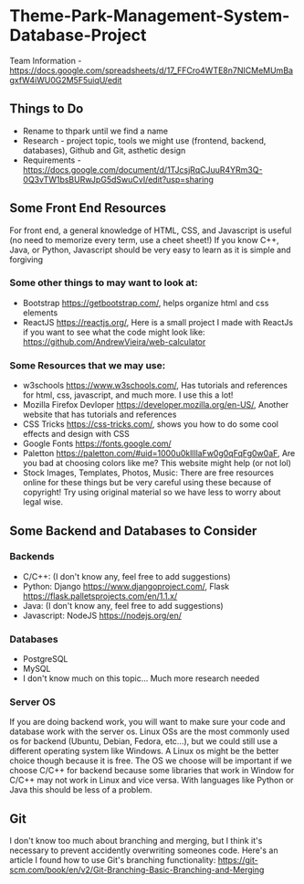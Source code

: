 # Theme-Park-Management-System-Database-Project

Team Information - https://docs.google.com/spreadsheets/d/17_FFCro4WTE8n7NICMeMUmBagxfW4iWU0G2M5F5uiqU/edit

## Things to Do
- Rename to thpark until we find a name
- Research - project topic, tools we might use (frontend, backend, databases), Github and Git, asthetic design
- Requirements - https://docs.google.com/document/d/1TJcsjRqCJuuR4YRm3Q-0Q3vTW1bsBURwJpG5dSwuCvI/edit?usp=sharing

## Some Front End Resources
For front end, a general knowledge of HTML, CSS, and Javascript is useful (no need to memorize every term, use a cheet sheet!)
If you know C++, Java, or Python, Javascript should be very easy to learn as it is simple and forgiving

### Some other things to may want to look at:
- Bootstrap https://getbootstrap.com/, helps organize html and css elements
- ReactJS https://reactjs.org/, Here is a small project I made with ReactJs if you want to see what the code might look like: https://github.com/AndrewVieira/web-calculator

### Some Resources that we may use:
- w3schools https://www.w3schools.com/, Has tutorials and references for html, css, javascript, and much more. I use this a lot!
- Mozilla Firefox Devloper https://developer.mozilla.org/en-US/, Another website that has tutorials and references
- CSS Tricks https://css-tricks.com/, shows you how to do some cool effects and design with CSS
- Google Fonts https://fonts.google.com/
- Paletton https://paletton.com/#uid=1000u0kllllaFw0g0qFqFg0w0aF, Are you bad at choosing colors like me? This website might help (or not lol)
- Stock Images, Templates, Photos, Music: There are free resources online for these things but be very careful using these because of copyright! Try using original material so we have less to worry about legal wise.

## Some Backend and Databases to Consider
### Backends
- C/C++: (I don't know any, feel free to add suggestions)
- Python: Django https://www.djangoproject.com/, Flask https://flask.palletsprojects.com/en/1.1.x/
- Java: (I don't know any, feel free to add suggestions)
- Javascript: NodeJS https://nodejs.org/en/

### Databases
- PostgreSQL
- MySQL
- I don't know much on this topic... Much more research needed

### Server OS
If you are doing backend work, you will want to make sure your code and database work with the server os. Linux OSs are the most commonly used os for backend (Ubuntu, Debian, Fedora, etc...), but we could still use a different operating system like Windows. A Linux os might be the better choice though because it is free. The OS we choose will be important if we choose C/C++ for backend because some libraries that work in Window for C/C++ may not work in Linux and vice versa. With languages like Python or Java this should be less of a problem.

## Git
I don't know too much about branching and merging, but I think it's necessary to prevent accidently overwriting someones code. Here's an article I found how to use Git's branching functionality: https://git-scm.com/book/en/v2/Git-Branching-Basic-Branching-and-Merging
